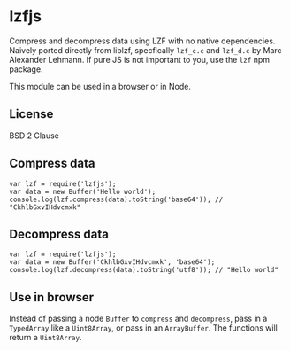 # lzfjs

Compress and decompress data using LZF with no native dependencies. Naively ported directly from 
liblzf, specfically `lzf_c.c` and `lzf_d.c` by Marc Alexander Lehmann. If pure JS is not important 
to you, use the `lzf` npm package.

This module can be used in a browser or in Node.

## License

BSD 2 Clause

## Compress data

```
var lzf = require('lzfjs');
var data = new Buffer('Hello world');
console.log(lzf.compress(data).toString('base64')); // "CkhlbGxvIHdvcmxk"
```

## Decompress data

```
var lzf = require('lzfjs');
var data = new Buffer('CkhlbGxvIHdvcmxk', 'base64');
console.log(lzf.decompress(data).toString('utf8')); // "Hello world"
```

## Use in browser

Instead of passing a node `Buffer` to `compress` and `decompress`, pass in a `TypedArray` like a
`Uint8Array`, or pass in an `ArrayBuffer`. The functions will return a `Uint8Array`.
